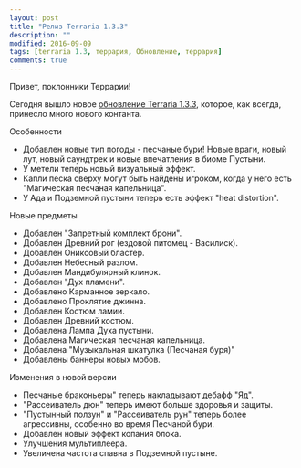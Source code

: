```yaml
---
layout: post
title: "Релиз Terraria 1.3.3"
description: ""
modified: 2016-09-09
tags: [terraria 1.3, террария, Обновление, террария]
comments: true
---
```


Привет, поклонники Террарии!

Сегодня вышло новое [обновление Terraria 1.3.3](http://fun.terraz.ru/skachat-terraria/), которое, как всегда, принесло много нового контанта.

Особенности
* Добавлен новые тип погоды - песчаные бури! Новые враги, новый лут, новый саундтрек и новые впечатления в биоме Пустыни. 
* У метели теперь новый визуальный эффект. 
* Капли песка сверху могут быть найдены игроком, когда у него есть "Магическая песчаная капельница". 
* У Ада и Подземной пустыни теперь есть эффект "heat distortion". 

Новые предметы
* Добавлен "Запретный комплект брони". 
* Добавлен Древний рог (ездовой питомец - Василиск). 
* Добавлен Ониксовый бластер. 
* Добавлен Небесный разлом. 
* Добавлен Мандибулярный клинок. 
* Добавлен "Дух пламени". 
* Добавлено Карманное зеркало. 
* Добавлено Проклятие джинна. 
* Добавлен Костюм ламии. 
* Добавлен Древний костюм. 
* Добавлена Лампа Духа пустыни. 
* Добавлена Магическая песчаная капельница. 
* Добавлена "Музыкальная шкатулка (Песчаная буря)"
* Добавлены баннеры новых мобов.

Изменения в новой версии

* Песчаные браконьеры" теперь накладывают дебафф "Яд". 
* "Рассеиватель дюн" теперь имеют больше здоровья и защиты. 
* "Пустынный ползун" и "Рассеиватель рун" теперь более агрессивны, особенно во время Песчаной бури. 
* Добавлен новый эффект копания блока. 
* Улучшения мультиплеера. 
* Увеличена частота спавна в Подземной пустыне.
